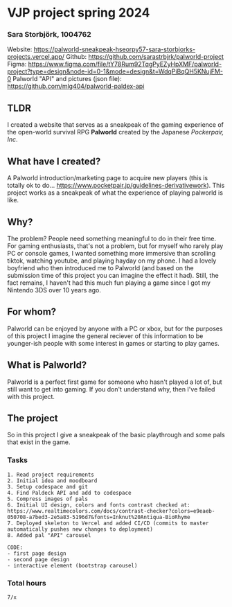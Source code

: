 # VJP project spring 2024

### Sara Storbjörk, 1004762

Website: https://palworld-sneakpeak-hseorpy57-sara-storbjorks-projects.vercel.app/
Github: https://github.com/sarastrbjrk/palworld-project
Figma: https://www.figma.com/file/tY78Rum92TqgPyEZyHpXMF/palworld-project?type=design&node-id=0-1&mode=design&t=WdqPiBqQH5KNujFM-0 
Palworld "API" and pictures (json file): https://github.com/mlg404/palworld-paldex-api 
    
## TLDR
I created a website that serves as a sneakpeak of the gaming experience of the open-world survival RPG **Palworld** created by the Japanese *Pockerpair, Inc*. 

## What have I created?
A Palworld introduction/marketing page to acquire new players (this is totally ok to do... https://www.pocketpair.jp/guidelines-derivativework). This project works as a sneakpeak of what the experience of playing palworld is like. 

## Why?

The problem? People need something meaningful to do in their free time. For gaming enthusiasts, that's not a problem, but for myself who rarely play PC or console games, I wanted something more immersive than scrolling tiktok, watching youtube, and playing hayday on my phone. I had a lovely boyfriend who then introduced me to Palworld (and based on the submission time of this project you can imagine the effect it had). Still, the fact remains, I haven't had this much fun playing a game since I got my Nintendo 3DS over 10 years ago.

## For whom?

Palworld can be enjoyed by anyone with a PC or xbox, but for the purposes of this project I imagine the general reciever of this information to be younger-ish people with some interest in games or starting to play games. 

## What is Palworld?
Palworld is a perfect first game for someone who hasn't played a lot of, but still want to get into gaming. If you don't understand why, then I've failed with this project.


## The project

So in this project I give a sneakpeak of the basic playthrough and some pals that exist in the game. 

### Tasks 

    1. Read project requirements
    2. Initial idea and moodboard
    3. Setup codespace and git
    4. Find Paldeck API and add to codespace
    5. Compress images of pals 
    6. Initial UI design, colors and fonts contrast checked at: https://www.realtimecolors.com/docs/contrast-checker?colors=e9eaeb-050708-a7bed3-2e5a83-5196d7&fonts=Inknut%20Antiqua-BioRhyme
    7. Deployed skeleton to Vercel and added CI/CD (commits to master automatically pushes new changes to deployment)
    8. Added pal "API" carousel
    
    CODE: 
    - first page design
    - second page design
    - interactive element (bootstrap carousel)

### Total hours

    7/x

